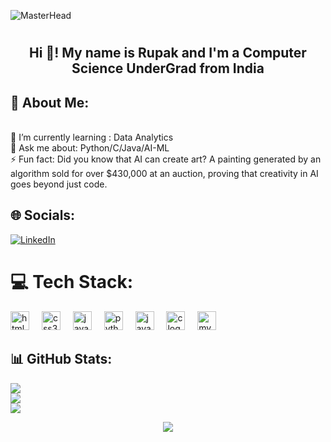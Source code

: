 ![MasterHead](https://i.ibb.co/4KrpBG4/ezgif-2-b1a72a9797.gif)
# <h2 align="center">Hi 👋! My name is Rupak and I'm a Computer Science UnderGrad from India</h2>

## 💫 About Me:
<br>🌱 I’m currently learning : Data Analytics 
<br>💬 Ask me about: Python/C/Java/AI-ML
<br>⚡ Fun fact: Did you know that AI can create art? A painting generated by an algorithm sold for over $430,000 at an auction, proving that creativity in AI goes beyond just code.

## 🌐 Socials:
[![LinkedIn](https://img.shields.io/badge/LinkedIn-%230077B5.svg?logo=linkedin&logoColor=white)](https://linkedin.com/in/rupakbera21) 


# 💻 Tech Stack:

<div align="left">
  <img src="https://cdn.jsdelivr.net/gh/devicons/devicon/icons/html5/html5-original.svg" height="30" alt="html5 logo"  />
  <img width="12" />
  <img src="https://cdn.jsdelivr.net/gh/devicons/devicon/icons/css3/css3-original.svg" height="30" alt="css3 logo"  />
  <img width="12" />
  <img src="https://cdn.jsdelivr.net/gh/devicons/devicon/icons/javascript/javascript-original.svg" height="30" alt="javascript logo"  />
  <img width="12" />
  <img src="https://cdn.jsdelivr.net/gh/devicons/devicon/icons/python/python-original.svg" height="30" alt="python logo"  />
  <img width="12" />
  <img src="https://cdn.jsdelivr.net/gh/devicons/devicon/icons/java/java-original.svg" height="30" alt="java logo"  />
  <img width="12" />
  <img src="https://cdn.jsdelivr.net/gh/devicons/devicon/icons/c/c-original.svg" height="30" alt="c logo"  />
  <img width="12" />
  <img src="https://cdn.jsdelivr.net/gh/devicons/devicon/icons/mysql/mysql-original.svg" height="30" alt="mysql logo"  />
  <img width="12" />
</div>

###

## 📊 GitHub Stats:
![](https://github-readme-stats.vercel.app/api?username=rupakbera21&theme=blue-green&hide_border=false&include_all_commits=false&count_private=false)<br/>
![](https://github-readme-streak-stats.herokuapp.com/?user=rupakbera21&theme=blue-green&hide_border=false)<br/>
![](https://github-readme-stats.vercel.app/api/top-langs/?username=rupakbera21&theme=blue-green&hide_border=false&include_all_commits=false&count_private=false&layout=compact)

<div align="center">
  <img src="https://profile-counter.glitch.me/rupakbera21/count.svg?"  />
</div>

###
